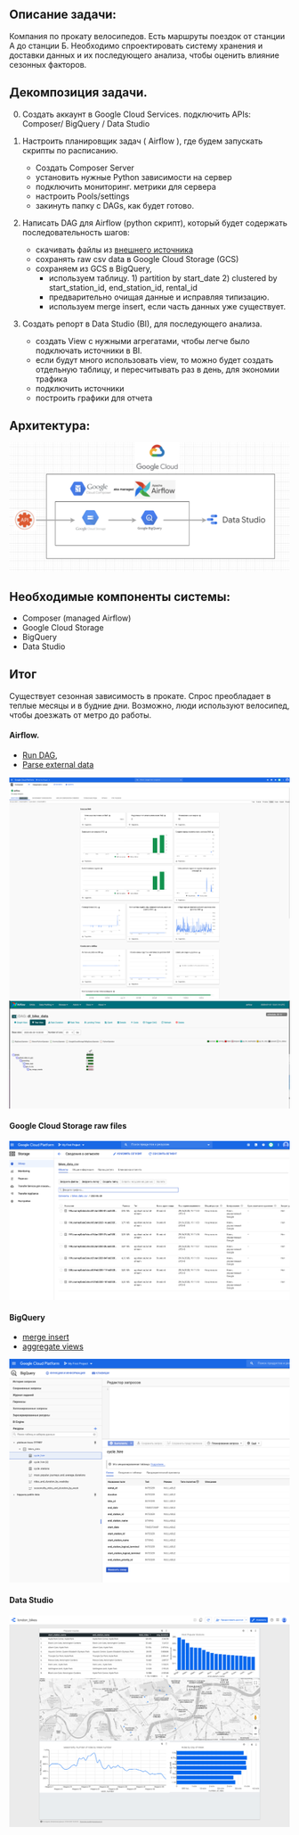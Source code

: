 ## Описание задачи: 

Компания по прокату велосипедов. Есть маршруты поездок от станции А до станции Б. 
Необходимо спроектировать систему хранения и доставки данных и их последующего анализа, 
чтобы оценить влияние сезонных факторов.

## Декомпозиция задачи.

0. Создать аккаунт в Google Cloud Services. подключить APIs: Composer/ BigQuery / Data Studio 
1. Настроить планировщик задач ( Airflow ), где будем запускать скрипты по расписанию.
    - Создать Composer Server
    - установить нужные Python зависимости на сервер 
    - подключить мониторинг. метрики для сервера
    - настроить Pools/settings
    - закинуть папку с DAGs, как будет готово.
    
2. Написать DAG для Airflow (python скрипт), который будет содержать последовательность шагов:
    - скачивать файлы из [внешнего источника](https://cycling.data.tfl.gov.uk/) 
    - сохранять raw csv data в Google Cloud Storage (GCS)
    - сохраняем из GCS в BigQuery, 
        - используем таблицу. 1) partition by start_date 2) clustered by start_station_id, end_station_id, rental_id
        - предварительно очищая данные и исправляя типизацию.
        - используем merge insert, если часть данных уже существует.
    
3. Создать репорт в Data Studio (BI), для последующего анализа.
    - создать View с нужными агрегатами, чтобы легче было подключать источники в BI. 
    - если будут много использовать view, то можно будет  создать отдельную таблицу, и пересчитывать раз в день, для экономии трафика 
    - подключить источники
    - построить графики для отчета

## Архитектура:
![Архитектура](https://github.com/achicha/otus-de-2020-02/blob/master/final_project/screenshots/architecture.png)

## Необходимые компоненты системы:

- Composer (managed Airflow)
- Google Cloud Storage
- BigQuery 
- Data Studio

## Итог

Существует сезонная зависимость в прокате. Спрос преобладает в теплые месяцы и в будние дни.
Возможно, люди используют велосипед, чтобы доезжать от метро до работы. 

#### Airflow. 

- [Run DAG](https://github.com/achicha/otus-de-2020-02/blob/master/final_project/dags/run_dag.py), 
- [Parse external data](https://github.com/achicha/otus-de-2020-02/blob/master/final_project/dags/fetch_data.py)

![metrics ](https://github.com/achicha/otus-de-2020-02/blob/master/final_project/screenshots/composer_metrics.png)
![webUI](https://github.com/achicha/otus-de-2020-02/blob/master/final_project/screenshots/airflow_webui.png)

#### Google Cloud Storage raw files

![gcs raw files](https://github.com/achicha/otus-de-2020-02/blob/master/final_project/screenshots/gcs_raw_files.png)

#### BigQuery

- [merge insert](https://github.com/achicha/otus-de-2020-02/blob/master/final_project/dags/merge_tables_sql.py)
- [aggregate views](https://github.com/achicha/otus-de-2020-02/tree/master/final_project/sql)

![gcs raw files](https://github.com/achicha/otus-de-2020-02/blob/master/final_project/screenshots/bigquery_schema.png)

#### Data Studio
![gcs raw files](https://github.com/achicha/otus-de-2020-02/blob/master/final_project/screenshots/datastudio.png)